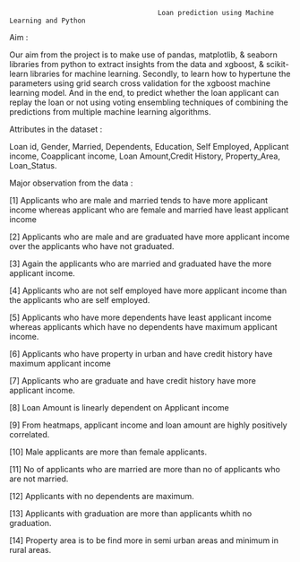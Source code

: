                                          Loan prediction using Machine Learning and Python
                                           
Aim : 

Our aim from the project is to make use of pandas, matplotlib, & seaborn libraries from python to extract insights from the data and xgboost, & scikit-learn libraries for machine learning.
Secondly, to learn how to hypertune the parameters using grid search cross validation for the xgboost machine learning model.
And in the end, to predict whether the loan applicant can replay the loan or not using voting ensembling techniques of combining the predictions from multiple machine learning algorithms.

Attributes in the dataset : 

Loan id, Gender, Married, Dependents, Education, Self Employed, Applicant income, Coapplicant income, Loan Amount,Credit History, Property_Area, Loan_Status.

Major observation from the data : 

[1] Applicants who are male and married tends to have more applicant income whereas applicant who are female and married have least applicant income

[2] Applicants who are male and are graduated have more applicant income over the applicants who have not graduated.

[3] Again the applicants who are married and graduated have the more applicant income.

[4] Applicants who are not self employed have more applicant income than the applicants who are self employed.

[5] Applicants who have more dependents have least applicant income whereas applicants which have no dependents have maximum applicant income.

[6] Applicants who have property in urban and have credit history have maximum applicant income

[7] Applicants who are graduate and have credit history have more applicant income.

[8] Loan Amount is linearly dependent on Applicant income

[9] From heatmaps, applicant income and loan amount are highly positively correlated.

[10] Male applicants are more than female applicants.

[11] No of applicants who are married are more than no of applicants who are not married.

[12] Applicants with no dependents are maximum.

[13] Applicants with graduation are more than applicants whith no graduation.

[14] Property area is to be find more in semi urban areas and minimum in rural areas.

